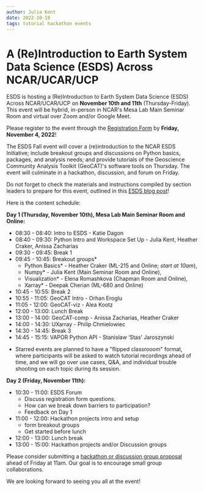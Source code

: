 ```yaml
---
author: Julia Kent
date: 2022-10-18
tags: tutorial hackathon events
---
```


# A (Re)Introduction to Earth System Data Science (ESDS) Across NCAR/UCAR/UCP

ESDS is hosting a (Re)Introduction to Earth System Data Science (ESDS) Across
NCAR/UCAR/UCP on **November 10th and 11th** (Thursday-Friday). This event will
be hybrid, in-person in NCAR's Mesa Lab Main Seminar Room and virtual over Zoom
and/or Google Meet.

Please register to the event through the [Registration
Form](https://docs.google.com/forms/d/e/1FAIpQLSd7DnvzeHueKVSeuYWV1QT8TMjfYXJ0lcQQnOI-xDNPMnNk3w/viewform?usp=sf_link)
by **Friday, November 4, 2022**!

The ESDS Fall event will cover a (re)introduction to the NCAR ESDS Initiative;
include breakout groups and discussions on Python basics, packages, and analysis
needs; and provide tutorials of the Geoscience Community Analysis Toolkit
(GeoCAT)'s software tools on Thursday. The event will culminate in a hackathon,
discussion, and forum on Friday.

Do not forget to check the materials and instructions compiled by section
leaders to prepare for this event, outlined in this [ESDS blog
post](https://ncar.github.io/esds/posts/2022/esds-event-prep/)!

Here is the content schedule:

**Day 1 (Thursday, November 10th), Mesa Lab Main Seminar Room and Online:**

- 08:30 - 08:40: Intro to ESDS - Katie Dagon
- 08:40 - 09:30: Python Intro and Workspace Set Up - Julia Kent, Heather Craker, Anissa Zacharias
- 09:30 - 09:45: Break 1
- 09:45 - 10:45: Breakout groups\*
  - Python Basics\* - Heather Craker (ML-215 and Online; _start at 10am_),
  - Numpy\* - Julia Kent (Main Seminar Room and Online),
  - Visualization\* - Elena Romashkova (Chapman Room and Online),
  - Xarray\* - Deepak Cherian (ML-680 and Online)
- 10:45 - 10:55: Break 2
- 10:55 - 11:05: GeoCAT Intro - Orhan Eroglu
- 11:05 - 12:00: GeoCAT-viz - Alea Kootz
- 12:00 - 13:00: Lunch Break
- 13:00 - 14:00: GeoCAT-comp - Anissa Zacharias, Heather Craker
- 14:00 - 14:30: UXarray - Philip Chmielowiec
- 14:30 - 14:45: Break 3
- 14:45 - 15:15: VAPOR Python API - Stanislaw ‘Stas’ Jaroszynski

* Starred events are planned to have a "flipped classrooom" format, where
  participants will be asked to watch tutorial recordings ahead of time, and
  we will go over use cases, Q&A, and individual trouble shooting on each
  topic during its session.

**Day 2 (Friday, November 11th):**

- 10:30 - 11:00: ESDS Forum
  - Discuss registration form questions.
  - How can we break down barriers to participation?
  - Feedback on Day 1
- 11:00 - 12:00: Hackathon projects intro and setup
  - form breakout groups
  - Get started before lunch
- 12:00 - 13:00: Lunch break
- 13:00 - 15:00: Hackathon projects and/or Discussion groups

Please consider submitting a [hackathon or discussion group proposal](https://docs.google.com/presentation/d/1ju8yN5ydW1vvnBCoksXoYlxqL3ssrN8x6sZhfUJ_nYE/edit#slide=id.p)
ahead of Friday at 11am. Our goal is to encourage small group collaborations.

We are looking forward to seeing you all at the event!
